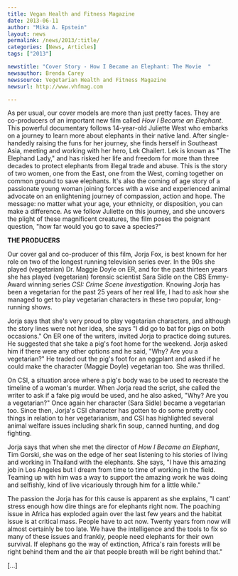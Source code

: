 ```yaml
---
title: Vegan Health and Fitness Magazine
date: 2013-06-11
author: "Mika A. Epstein"
layout: news
permalink: /news/2013/:title/
categories: [News, Articles]
tags: ["2013"]

newstitle: "Cover Story - How I Became an Elephant: The Movie  "
newsauthor: Brenda Carey  
newssource: Vegetarian Health and Fitness Magazine  
newsurl: http://www.vhfmag.com  

---
```


As per usual, our cover models are more than just pretty faces. They are co-producers of an important new film called *How I Became an Elephant*. This powerful documentary follows 14-year-old Juliette West who embarks on a journey to learn more about elephants in their native land. After single-handedly raising the funs for her journey, she finds herself in Southeast Asia, meeting and working with her hero, Lek Chailert. Lek is known as "The Elephand Lady," and has risked her life and freedom for more than three decades to protect elephants from illegal trade and abuse. This is the story of two women, one from the East, one from the West, coming together on common ground to save elephants. It's also the coming of age story of a passionate young woman joining forces with a wise and experienced animal advocate on an enlightening journey of compassion, action and hope. The message: no matter what your age, your ethnicity, or disposition, you can make a difference. As we follow Juliette on this journey, and she uncovers the plight of these magnificent creatures, the film poses the poignant question, "how far would you go to save a species?"

**THE PRODUCERS**

Our cover gal and co-producer of this film, Jorja Fox, is best known for her role on two of the longest running television series ever. In the 90s she played (vegetarian) Dr. Maggie Doyle on ER, and for the past thirteen years she has played (vegetarian) forensic scientist Sara Sidle on the CBS Emmy-Award winning series *CSI: Crime Scene Investigation.* Knowing Jorja has been a vegetarian for the past 25 years of her real life, I had to ask how she managed to get to play vegetarian characters in these two popular, long-running shows.

Jorja says that she's very proud to play vegetarian characters, and although the story lines were not her idea, she says "I did go to bat for pigs on both occasions." On ER one of the writers, invited Jorja to practice doing sutures. He suggested that she take a pig's foot home for the weekend. Jorja asked him if there were any other options and he said, "Why? Are you a vegetarian?" He traded out the pig's foot for an eggplant and asked if he could make the character (Maggie Doyle) vegetarian too. She was thrilled.

On CSI, a situation arose where a pig's body was to be used to recreate the timeline of a woman's murder. When Jorja read the script, she called the writer to ask if a fake pig would be used, and he also asked, "Why? Are you a vegetarian?" Once again her character (Sara Sidle) became a vegetarian too. Since then, Jorja's CSI character has gotten to do some pretty cool things in relation to her vegetarianism, and CSI has highlighted several animal welfare issues including shark fin soup, canned hunting, and dog fighting.

Jorja says that when she met the director of *How I Became an Elephant*, Tim Gorski, she was on the edge of her seat listening to his stories of living and working in Thailand with the elephants. She says, "I have this amazing job in Los Angeles but I dream from time to time of working in the field. Teaming up with him was a way to support the amazing work he was doing and selfishly, kind of live vicariously through him for a little while."

The passion the Jorja has for this cause is apparent as she explains, "I cant' stress enough how dire things are for elephants right now. The poaching issue in Africa has exploded again over the last few years and the habitat issue is at critical mass. People have to act now. Twenty years from now will almost certainly be too late. We have the intelligence and the tools to fix so many of these issues and frankly, people need elephants for their own survival. If elephans go the way of extinction, Africa's rain forests will be right behind them and the air that people breath will be right behind that."

[...]

